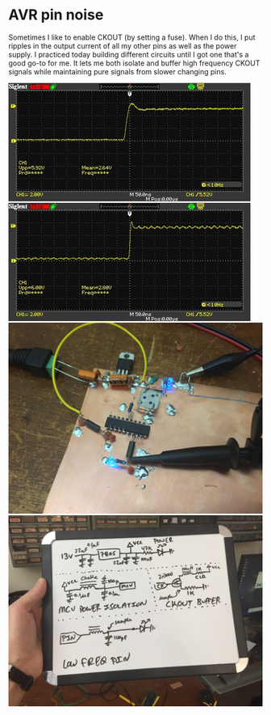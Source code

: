 # AVR pin noise
Sometimes I like to enable CKOUT (by setting a fuse). When I do this, I put ripples in the output current of all my other pins as well as the power supply. I practiced today building different circuits until I got one that's a good go-to for me. It lets me both isolate and buffer high frequency CKOUT signals while maintaining pure signals from slower changing pins.

![](20hzFerrite.jpg)
![](20hzRaw.jpg)
![](build.jpg)
![](schem.jpg)
